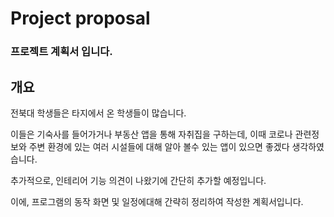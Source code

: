 # Project proposal

### 프로젝트 계획서 입니다.

## 개요
전북대 학생들은 타지에서 온 학생들이 많습니다. 

이들은 기숙사를 들어가거나 부동산 앱을 통해 자취집을 구하는데, 이때 코로나 관련정보와 주변 환경에 있는 여러 시설들에 대해 알아 볼수 있는 앱이 있으면 좋겠다 생각하였습니다.

추가적으로, 인테리어 기능 의견이 나왔기에 간단히 추가할 예정입니다.

이에, 프로그램의 동작 화면 및 일정에대해 간략히 정리하여 작성한 계획서입니다.
